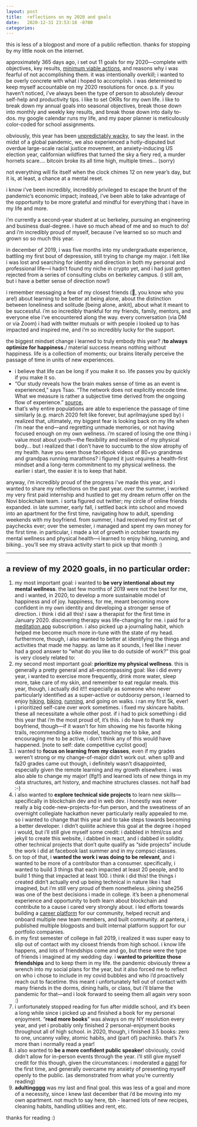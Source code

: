 ```yaml
---
layout: post
title:  reflections on my 2020 and goals
date:   2020-12-31 23:53:18 -0700
categories: 
---
```


this is less of a blogpost and more of a public reflection. thanks for stopping by my little nook on the internet. 

approximately 365 days ago, i set out 11 goals for my 2020—complete with objectives, key results, [minimum viable actions](_https://artplusmarketing.com/minimum-viable-actions-c8c82cdb19ad_), and reasons why i was fearful of not accomplishing them. it was intentionally overkill; i wanted to be overly concrete with what i hoped to accomplish. i was determined to keep myself accountable on my 2020 resolutions for once. 
p.s. if you haven’t noticed, i’ve always been the type of person to absolutely devour self-help and productivity tips. i like to set OKRs for my own life. i like to break down my annual goals into seasonal objectives, break those down into monthly and weekly key results, and break those down into daily to-dos. my google calendar runs my life, and my paper planner is meticulously color-coded for school assignments. 

obviously, this year has been [unpredictably wacky](_https://open.spotify.com/album/0UPr4kD3ZmC14EsT8XLagw?si=MKsldX1iR-W_ERwohxZ0eA_), to say the least. in the midst of a global pandemic, we also experienced a hotly-disputed but overdue large-scale racial justice movement, an anxiety-inducing US election year, californian wildfires that turned the sky a fiery red, a murder hornets scare…. bitcoin broke its all time high, multiple times… (sorry)

not everything will fix itself when the clock chimes 12 on new year’s day, but it is, at least, a chance at a mental reset. 

i know i’ve been incredibly, incredibly privileged to escape the brunt of the pandemic’s economic impact; instead, i’ve been able to take advantage of the opportunity to be more grateful and mindful for everything that i have in my life and more.

i’m currently a second-year student at uc berkeley, pursuing an engineering and business dual-degree. i have so much ahead of me and so much to do! and i’m incredibly proud of myself, because i’ve learned so so much and grown so so much this year. 

in december of 2019, i was five months into my undergraduate experience, battling my first bout of depression, still trying to change my major. i felt like i was lost and searching for identity and direction in both my personal and professional life—i hadn’t found my niche in crypto yet, and i had just gotten rejected from a series of consulting clubs on berkeley campus. (i still am, but i have a better sense of direction now!)

i remember messaging a few of my closest friends (👋, you know who you are!) about learning to be better at being alone, about the distinction between loneliness and solitude [being alone, ankit], about what it meant to be successful. i’m so incredibly thankful for my friends, family, mentors, and everyone else i’ve encountered along the way. every conversation (via DM or via Zoom) i had with twitter mutuals or with people i looked up to has impacted and inspired me, and i’m so incredibly lucky for the support. 

the biggest mindset change i learned to truly embody this year? 
/**to always optimize for happiness.**/ material success means nothing without happiness. life is a collection of moments; our brains literally perceive the passage of time in units of new experiences.
  * i believe that life can be long if you make it so. life passes you by quickly if you make it so. 
  * “Our study reveals how the brain makes sense of time as an event is experienced,” says Tsao. “The network does not explicitly encode time. What we measure is rather a subjective time derived from the ongoing flow of experience.” [source.](https://www.google.com/amp/s/neurosciencenews.com/time-perception-9771/amp/])
  * that’s why entire populations are able to experience the passage of time similarly (e.g. march 2020 felt like forever, but aprilmayjune sped by)
i realized that, ultimately, my biggest fear is looking back on my life when i’m near the end—and regretting unmade memories, or not having focused enough on my own wellness. i’m scared of losing the one thing i value most about youth—the flexibility and resilience of my physical body… but i realized that i don’t have to succumb to the slow atrophy of my health. have you seen those facebook videos of 80+yo grandmas and grandpas running marathons? i figured it just requires a health-first mindset and a long-term commitment to my physical wellness. the earlier i start, the easier it is to keep that habit. 

anyway, i’m incredibly proud of the progress i’ve made this year, and i wanted to share my reflections on the past year. 
over the summer, i worked my very first paid internship and hustled to get my dream return offer on the Novi blockchain team. i sorta figured out twitter; my circle of online friends expanded. in late summer, early fall, i settled back into school and moved into an apartment for the first time, navigating how to adult, spending weekends with my boyfriend. from summer, i had received my first set of paychecks ever; over the semester, i managed and spent my own money for the first time. in particular, i made a lot of growth in october towards my mental wellness and physical health—i learned to enjoy hiking, running, and biking.. you’ll see my strava activity start to pick up that month :)


---
## a review of my 2020 goals, in no particular order:

1. my most important goal: i wanted to **be very intentional about my mental wellness**. the last few months of 2019 were not the best for me, and i wanted, in 2020, to develop a more sustainable model of happiness and of joy. happiness, for me, meant becoming more confident in my own identity and developing a stronger sense of direction. i think i did all this! i saw a therapist for the first time in January 2020. discovering therapy was life-changing for me. i paid for a [meditation app](_https://www.theshineapp.com/_) subscription. i also picked up a journaling habit, which helped me become much more in-tune with the state of my head. furthermore, though, i also wanted to better at identifying the things and activities that made me happy. as lame as it sounds, i feel like i never had a good answer to “what do you like to do outside of work?” this goal is very closely related to:
2. my second most important goal: **prioritize my physical wellness**. this is generally a pretty general and all-encompassing goal: like i did every year, i wanted to exercise more frequently, drink more water, sleep more, take care of my skin, and remember to eat regular meals. this year, though, i actually did it!!! especially as someone who never particularly identified as a super-active or outdoorsy person, i learned to enjoy [hiking](_https://twitter.com/kristiehuang/status/1322433963957182464_), [biking](_https://twitter.com/kristiehuang/status/1336460510917582848_), [running](_https://twitter.com/kristiehuang/status/1333206121348177920_), and going on walks. i ran my first 5k, ever! i prioritized self-care over work sometimes. i fixed my skincare habits. these all necessitate a whole other post. if i had to pick something i did this year that i’m the most proud of, it’s this. i do have to thank my boyfriend, though—if it wasn’t for him showing me his favorite hiking trails, recommending a bike model, teaching me to bike, and encouraging me to be active, i don’t think any of this would have happened. [note to self: date competitive cyclist good]
3. i wanted to **focus on learning from my classes**, even if my grades weren’t strong or my change-of-major didn’t work out. when sp19 and fa20 grades came out though, i definitely wasn’t disappointed, especially given the remote learning and my growth elsewhere. i was also able to change my major! (lfg!!) and learned lots of new things in my data structures, art history, and machine structures classes. not half bad :-)
4. i also wanted to **explore technical side projects** to learn new skills—specifically in blockchain dev and in web dev. i honestly was never really a big code-new-projects-for-fun person, and the sweatiness of an overnight collegiate hackathon never particularly really appealed to me. so i wanted to change that this year and to take steps towards becoming a better developer. i didn’t quiiiite achieve this goal at the degree i hoped i would, but i’ll still give myself some credit: i dabbled in html/css and jekyll to create this website, i dabbed in react, and i dabbed in solidity. other technical projects that don’t quite qualify as “side projects” include the work i did at facebook last summer and in my compsci classes.
5. on top of that, i **wanted the work i was doing to be relevant**, and i wanted to be more of a contributor than a consumer. specifically, i wanted to build 3 things that each impacted at least 20 people, and to build 1 thing that impacted at least 100. i think i did this! the things i created didn’t actually end up being technical in nature like i had imagined, but i’m still very proud of them nonetheless. joining she256 was one of the best decisions i made in college. it’s been a phenomenal experience and opportunity to both learn about blockchain and contribute to a cause i cared very strongly about. i led efforts towards building a [career platform](https://medium.com/she-256/announcing-the-she256-job-board-beta-launch-9709d3c3e107) for our community, helped recruit and onboard multiple new team members, and built community. at pantera, i published multiple blogposts and built internal platform support for our portfolio companies.
6. in my first semester of college in fall 2019, i realized it was super easy to slip out of contact with my closest friends from high school. i know life happens, and lots of friendships come and go, but these were the type of friends i imagined at my wedding day. i **wanted to prioritize those friendships** and to keep them in my life. the pandemic obviously threw a wrench into my social plans for the year, but it also forced me to reflect on who i chose to include in my covid bubbles and who i’d proactively reach out to facetime. this meant i unfortunately fell out of contact with many friends in the dorms, dining halls, or class, but i’ll blame the pandemic for that—and i look forward to seeing them all again very soon :) 
7. i unfortunately stopped reading for fun after middle school, and it’s been a long while since i picked up and finished a book for my personal enjoyment. “**read more books**” was always on my NY resolution every year, and yet i probably only finished 2 personal-enjoyment books throughout all of high school. in 2020, though, i finished 3.5 books: zero to one, uncanny valley, atomic habits, and (part of) pachinko. that’s 7x more than i normally read a year!
8. i also wanted to **be a more confident public speaker**! obviously, covid didn’t allow for in-person events through the year. i’ll still give myself credit for this though, given the circumstances: i moderated a [panel](_https://www.youtube.com/watch?v=f3i9kItUi-k&t=73s&ab_channel=BlockchainAccelerationFoundation_) for the first time, and generally overcame my anxiety of presenting myself openly to the public. (as demonstrated from what you’re currently reading)
9. **adultingggg** was my last and final goal. this was less of a goal and more of a necessity, since i knew last december that i’d be moving into my own apartment. not much to say here, tbh - learned lots of new recipes, cleaning habits, handling utilities and rent, etc.


thanks for reading :)